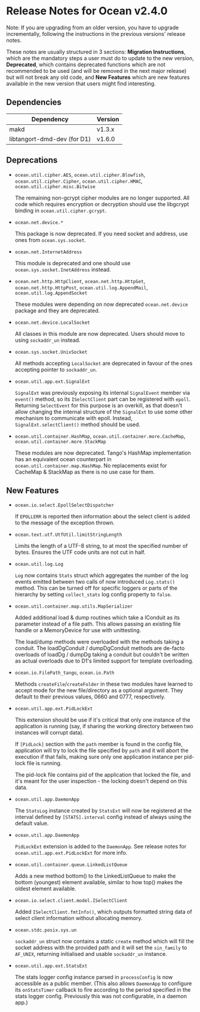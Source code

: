 # Release Notes for Ocean v2.4.0

Note: If you are upgrading from an older version, you have to upgrade
incrementally, following the instructions in the previous versions' release
notes.

These notes are usually structured in 3 sections: **Migration Instructions**,
which are the mandatory steps a user must do to update to the new version,
**Deprecated**, which contains deprecated functions which are not recommended to
be used (and will be removed in the next major release) but will not break any
old code, and **New Features** which are new features available in the new
version that users might find interesting.


## Dependencies

Dependency                   | Version
-----------------------------|---------
makd                         | v1.3.x
libtangort-dmd-dev (for D1)  | v1.6.0


## Deprecations

* `ocean.util.cipher.AES`, `ocean.util.cipher.Blowfish`, `ocean.util.cipher.Cipher`,
  `ocean.util.cipher.HMAC`, `ocean.util.cipher.misc.Bitwise`

  The remaining non-gcrypt cipher modules are no longer supported. All code
  which requires encryption or decryption should use the libgcrypt binding in
  `ocean.util.cipher.gcrypt`.

* `ocean.net.device.*`

  This package is now deprecated. If you need socket and address, use ones
  from `ocean.sys.socket`.

* `ocean.net.InternetAddress`

  This module is deprecated and one should use `ocean.sys.socket.InetAddress`
  instead.

* `ocean.net.http.HttpClient`, `ocean.net.http.HttpGet`,
  `ocean.net.http.HttpPost`, `ocean.util.log.AppendMail`,
  `ocean.util.log.AppendSocket`

  These modules were depending on now deprecated `ocean.net.device` package
  and they are deprecated.

* `ocean.net.device.LocalSocket`

  All classes in this module are now deprecated. Users should move to using
  `sockaddr_un` instead.

* `ocean.sys.socket.UnixSocket`

  All methods accepting `LocalSocket` are deprecated in favour of the ones
  accepting pointer to `sockaddr_un`.

* `ocean.util.app.ext.SignalExt`

  `SignalExt` was previously exposing its internal `SignalEvent` member via
  `event()` method, so its `ISelectClient` part can be registered with `epoll`.
  Returning `SelectEvent` for this purpose is an overkill, as that doesn't
  allow changing the internal structure of the `SignalExt` to use some other
  mechanism to communicate with epoll. Instead, `SignalExt.selectClient()`
  method should be used.

* `ocean.util.container.HashMap`, `ocean.util.container.more.CacheMap`,
  `ocean.util.container.more.StackMap`

  These modules are now deprecated. Tango's HashMap implementation has an
  equivalent ocean counterpart in `ocean.util.container.map.HashMap`. No
  replacements exist for CacheMap & StackMap as there is no use case for them.

## New Features

* `ocean.io.select.EpollSelectDispatcher`

  If `EPOLLERR` is reported then information about the select client is added to
  the message of the exception thrown.

* `ocean.text.utf.UtfUtil.limitStringLength`

  Limits the length of a UTF-8 string, to at most the specified number of bytes.
  Ensures the UTF code units are not cut in half.

* `ocean.util.log.Log`

  `Log` now contains `Stats` struct which aggregates the number of the log
  events emitted between two calls of now introduced `Log.stats()` method.
  This can be turned off for specific loggers or parts of the hierarchy
  by setting `collect_stats` log config property to `false`.

* `ocean.util.container.map.utils.MapSerializer`

  Added additional load & dump routines which take a IConduit as its
  parameter instead of a file path. This allows passing an existing
  file handle or a MemoryDevice for use with unittesting.

  The load/dump methods were overloaded with the methods taking a conduit.
  The loadDgConduit / dumpDgConduit methods are de-facto overloads
  of loadDg / dumpDg taking a conduit but couldn't be written as actual
  overloads due to D1's limited support for template overloading.

* `ocean.io.FilePath_tango`, `ocean.io.Path`

  Methods `createFile`/`createFolder` in these two modules have learned
  to accept mode for the new file/directory as a optional argument. They default
  to their previous values, 0660 and 0777, respectively.

* `ocean.util.app.ext.PidLockExt`

  This extension should be use if it's critical that only one instance of the
  application is running (say, if sharing the working directory between two
  instances will corrupt data).

  If `[PidLock]` section with the `path` member is found in the config file,
  application will try to lock the file specified by `path` and it will abort
  the execution if that fails, making sure only one application instance per
  pid-lock file is running.

  The pid-lock file contains pid of the application that locked the file, and
  it's meant for the user inspection - the locking doesn't depend on this
  data.

* `ocean.util.app.DaemonApp`

  The `StatsLog` instance created by `StatsExt` will now be registered at the
  interval defined by `[STATS].interval` config instead of always using the
  default value.

* `ocean.util.app.DaemonApp`

  `PidLockExt` extension is added to the `DaemonApp`. See release notes for
  `ocean.util.app.ext.PidLockExt` for more info.

* `ocean.util.container.queue.LinkedListQueue`

  Adds a new method bottom() to the LinkedListQueue to make the bottom
  (youngest) element available, similar to how top() makes the oldest element
  available.

* `ocean.io.select.client.model.ISelectClient`

  Added `ISelectClient.fmtInfo()`, which outputs formatted string data of select
  client information without allocating memory.

* `ocean.stdc.posix.sys.un`

  `sockaddr_un` struct now contains a static `create` method which will
  fill the socket address with the provided path and it will set the `sin_family`
  to `AF_UNIX`, returning initialised and usable `sockaddr_un` instance.

* `ocean.util.app.ext.StatsExt`

  The stats logger config instance parsed in `processConfig` is now accessible
  as a public member. (This also allows `DaemonApp` to configure its
  `onStatsTimer` callback to fire according to the period specified in the stats
  logger config. Previously this was not configurable, in a daemon app.)
